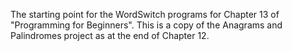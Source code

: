The starting point for the WordSwitch programs for Chapter 13 of "Programming for Beginners".
This is a copy of the Anagrams and Palindromes project as at the end of Chapter 12.
